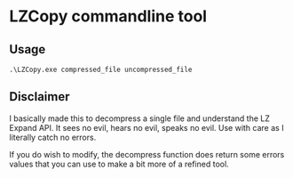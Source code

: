 # LZCopy commandline tool
## Usage
`.\LZCopy.exe compressed_file uncompressed_file`

## Disclaimer
I basically made this to decompress a single file and understand the LZ Expand API. It sees no evil, hears no evil, speaks no evil. Use with care as I literally catch no errors.

If you do wish to modify, the decompress function does return some errors values that you can use to make a bit more of a refined tool.
